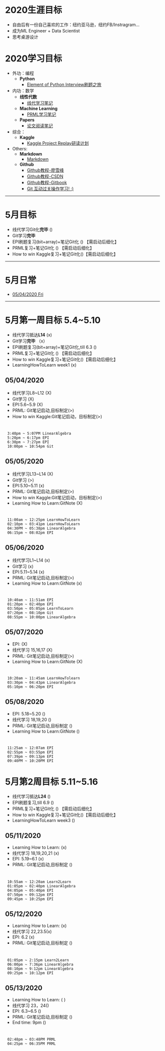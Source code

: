 # 2020生涯目标
* 自由后有一份自己喜欢的工作：纽约亚马逊，纽约FB/Instragram...
* 成为ML Engineer + Data Scientist
* 思考桌游设计

# 2020学习目标
* 外功：编程 
	* **Python**
		* [Element of Python Interview刷题之旅]()
* 内功：数学
	* **线性代数**
		* [线代学习笔记]() 
	* **Machine Learning**
		* [PRML学习笔记]()
	* **Papers**
		* [论文阅读笔记]()
* 综合：
	* **Kaggle**
		* [Kaggle Project Replay研读计划]()
* Others:
	* **Markdown** 
		* [Markdown](https://www.runoob.com/markdown/md-tutorial.html)		
	* **Github**
	    * [Github教程-廖雪峰](https://www.liaoxuefeng.com/wiki/896043488029600)
		* [Github教程-CSDN](https://blog.csdn.net/u013490896/article/details/81158454?ops_request_misc=%257B%2522request%255Fid%2522%253A%2522158793989919724839253396%2522%252C%2522scm%2522%253A%252220140713.130102334.pc%255Fblog.%2522%257D&request_id=158793989919724839253396&biz_id=0&utm_source=distribute.pc_search_result.none-task-blog-2~blog~first_rank_v2~rank_v25-2)
		* [Github教程-Gitbook](http://gitbook.liuhui998.com/index.html)
		* [Git 互动过关操作学习! :)](https://learngitbranching.js.org/)
***

# 5月目标
* 线代学习Git化**完毕**  ()
* Git学习**完毕**
* EPI刷题复习(bit+array)+笔记Git化 () 【需启动后细化】
* PRML复习+笔记Git化 () 【需启动后细化】
* How to win Kaggle复习+笔记Git化()【需启动后细化】
	
	 
***
# 5月日常
* [05/04/2020 Fri](#05042020)
		

***

# 5月第一周目标 5.4~5.10
* 线代学习抵达**L14**  (x)
* Git学习**完毕** （x）
* EPI刷题复习(bit+array)+笔记Git化,till 6.3 ()
* PRML复习+笔记Git化 () 【需启动后细化】
* How to win Kaggle复习+笔记Git化()【需启动后细化】
* LearningHowToLearn week1 (x)

## 05/04/2020
*  线代学习L8~L12  (X)
*  Git学习   (X)  
*  EPI:5.6~5.9 (X)
*  PRML: Git笔记启动,目标制定(>)
*  How to win Kaggle:Git笔记启动，目标制定(>)


#
	 3:40pm ~ 5:07PM LinearAlgebra
	 5:20pm ~ 6:17pm EPI
	 6:30pm ~ 7:27pm EPI
	 10:00pm ~ 10:54pm Git
	 
## 05/05/2020
*  线代学习L13~L14  (X)
*  Git学习   (>)  
*  EPI:5.10~5.11 (x)
*  PRML: Git笔记启动,目标制定(>)
*  How to win Kaggle:Git笔记启动，目标制定(>)
*  Learning How to Learn:GitNote (X)

#
	 11:00am ~ 12:25pm LearnHowToLearn
	 02:10pm ~ 03:41pm LearnHowToLearn
     04:30PM ~ 05:38pm LinearAlgebra
	 06:15pm ~ 08:02pm EPI

## 05/06/2020
*  线代学习L1~L14  (x)
*  Git学习   (x)  
*  EPI:5.11~5.14 (x)
*  PRML: Git笔记启动,目标制定(>)
*  Learning How to Learn:GitNote (x)

#
	 10:40am ~ 11:51am EPI
	 01:20pm ~ 02:40pm EPI
	 03:50pm ~ 05:05pm LearnToLearn
	 07:20pm ~ 08:10pm Git
	 08:55pm ~ 10:00pm LinearAlgebra

## 05/07/2020
*  EPI: (X)
*  线代学习 15,16,17 (X)
*  PRML: Git笔记启动,目标制定(>)
*  Learning How to Learn:GitNote (X)

#
	 10:20am ~ 11:45am LearnHowTolearn
	 03:30pm ~ 04:43pm LinearAlgebra
	 05:10pm ~ 06:20pm EPI

## 05/08/2020
*  EPI: 5.18~5.20 ()
*  线代学习 18,19,20 ()
*  PRML: Git笔记启动,目标制定 ()
*  Learning How to Learn:GitNote ()

#
	 11:25am ~ 12:07am EPI
	 02:55pm ~ 03:55pm EPI
	 07:39pm ~ 09:13pm EPI
     09:40PM ~ 10:20PM EPI

# 5月第2周目标 5.11~5.16
* 线代学习抵达**L24**  ()
* EPI刷题复习,till 6.9 ()
* PRML复习+笔记Git化 () 【需启动后细化】
* How to win Kaggle复习+笔记Git化()【需启动后细化】
* LearningHowToLearn week3 ()

## 05/11/2020
*  Learning How to Learn: (x)
*  线代学习 18,19,20,21 (x)
*  EPI: 5.19~6.1 (x)
*  PRML: Git笔记启动,目标制定 ()


#
	 10:55am ~ 12:20am Learn2Learn
     01:05pm ~ 02:40pm LinearAlgebra
	 04:05pm ~ 05:40pm EPI
	 07:50pm ~ 09:12pm EPI
	 09:45pm ~ 10:25pm EPI


## 05/12/2020
*  Learning How to Learn: (x)
*  线代学习  22,23.5(x)
*  EPI: 6.2 (x)
*  PRML: Git笔记启动,目标制定 ()


#
	 01:05pm ~ 2:15pm Learn2Learn
     06:00pm ~ 7:36pm LinearAlgebra
	 08:10pm ~ 9:12pm LinearAlgebra
     09:25pm ~ 10:12pm EPI

## 05/13/2020
*  Learning How to Learn: ( )
*  线代学习  23，24()
*  EPI: 6.3~6.5 ()
*  PRML: Git笔记启动,目标制定 ()
*  End time: 9pm ()

#
	 02:48pm ~ 03:48PM PRML
	 04:25pm ~ 06:35PM PRML
     